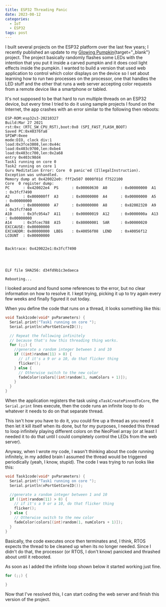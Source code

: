 ```yaml
---
title: ESP32 Threading Panic
date: 2023-08-12
categories:
  - IoT
  - ESP32
tags: post
---
```


I built several projects on the ESP32 platform over the last few years; I recently published an update to my [Glowing Pumpkin](https://github.com/johnwargo/glowing-pumpkin-xiao-bff){target="_blank"} project. The project basically randomly flashes some LEDs with the intention that you put it inside a carved pumpkin and it does cool light effects inside the pumpkin. I wanted to build a version that used web application to control which color displays on the device so I set about learning how to run two processes on the processor, one that handles the LED stuff and the other that runs a web server accepting color requests from a remote device like a smartphone or tabled.

It's not supposed to be that hard to run multiple threads on an ESP32 device, but every time I tried to do it using sample projects I found on the Internet, the app crashes with an error similar to the following then reboots:

```text 
ESP-ROM:esp32s3-20210327
Build:Mar 27 2021
rst:0xc (RTC_SW_CPU_RST),boot:0x8 (SPI_FAST_FLASH_BOOT)
Saved PC:0x40376fa8
SPIWP:0xee
mode:DIO, clock div:1
load:0x3fce3808,len:0x44c
load:0x403c9700,len:0xbe4
load:0x403cc700,len:0x2a68
entry 0x403c98d4
Task1 running on core 0
Task2 running on core 1
Guru Meditation Error: Core  0 panic'ed (IllegalInstruction). Exception was unhandled.
Memory dump at 0x420022e0: fff2e507 0000f01d f7522100
Core  0 register dump:
PC      : 0x420022e4  PS      : 0x00060630  A0      : 0x00000000  A1      : 0x3fcf7490  
A2      : 0x000000ff  A3      : 0x00000000  A4      : 0x00000000  A5      : 0x00000000  
A6      : 0x00000000  A7      : 0x00000000  A8      : 0x82002320  A9      : 0x3fcf7460  
A10     : 0x3fc954a7  A11     : 0x00000019  A12     : 0x0000000a  A13     : 0x00000000  
A14     : 0x3fcec788  A15     : 0x80000001  SAR     : 0x00000020  EXCCAUSE: 0x00000000  
EXCVADDR: 0x00000000  LBEG    : 0x40056f08  LEND    : 0x40056f12  LCOUNT  : 0x00000000  


Backtrace: 0x420022e1:0x3fcf7490




ELF file SHA256: d34fd9b1c3edaeca

Rebooting...
```

I looked around and found some references to the error, but no clear information on how to resolve it. I kept trying, picking it up to try again every few weeks and finally figured it out today.

When you define the code that runs on a thread, it looks something like this:

```c
void Task1code(void* pvParameters) {
  Serial.print("Task1 running on core ");
  Serial.println(xPortGetCoreID());

  // Repeat the following infinitely
  // because that's how this threading thing works.
  for (;;) {
    //generate a random integer between 1 and 10
    if ((int)random(11) > 8) {
      // if it's a 9 or a 10, do that flicker thing
      flicker();
    } else {
      // Otherwise switch to the new color
      fadeColor(colors[(int)random(1, numColors + 1)]);
    }
  }
}
```

When the application registers the task using `xTaskCreatePinnedToCore`, the `Serial.print` lines execute, then the code runs an infinite loop to do whatever it needs to do on that separate thread. 

This isn't how you have to do it, you could fire up a thread as you need it then let it kill itself when its done, but for my purposes, I needed this thread to loop infinitely playing different colors on the NeoPixel array (or at least I needed it to do that until I could completely control the LEDs from the web server).

Anyway, when I wrote my code, I wasn't thinking about the code running infinitely, in my addled brain I assumed the thread would be triggered periodically (yeah, I know, stupid). The code I was trying to run looks like this:

```c
void Task1code(void* pvParameters) {
  Serial.print("Task1 running on core ");
  Serial.println(xPortGetCoreID());

  //generate a random integer between 1 and 10
  if ((int)random(11) > 8) {
    // if it's a 9 or a 10, do that flicker thing
    flicker();
  } else {
    // Otherwise switch to the new color
    fadeColor(colors[(int)random(1, numColors + 1)]);
  }
}
```

Basically, the code executes once then terminates and, I think, RTOS expects the thread to be cleaned up when its no longer needed. Since I didn't do that, the processor (or RTOS, I don't know) panicked and thrashed about until it rebooted. 

As soon as I added the infinite loop shown below it started working just fine.

```c
for (;;) {
  
}
```

Now that I've resolved this, I can start coding the web server and finish this version of the project.

